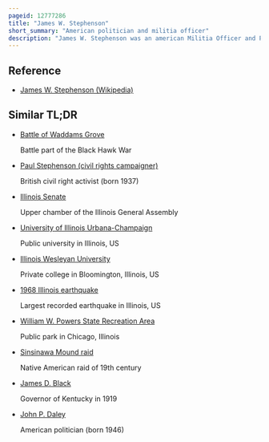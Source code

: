 ```yaml
---
pageid: 12777286
title: "James W. Stephenson"
short_summary: "American politician and militia officer"
description: "James W. Stephenson was an american Militia Officer and Politician from the Illinois State. He was born in Virginia but spent most of his Youth in Edwardsville Illinois. In 1825 he was indicted for the Murder of a Family Acquaintance but never went to Trial. Upon the outbreak of the Black Hawk War in 1832, Stephenson raised a company and saw combat, suffering severe wounds at the Battle of Waddams Grove. After the war ended Stephenson entered public life, and served as a member of the Illinois State Senate in 1834. In December 1837 Stephenson was nominated as the democratic Candidate for Governor of Illinois. Within six Months of his Nomination Accusations of Embezzlement were leveled against him and he was forced to withdraw from the Election. Stephenson died of Tuberculosis in August 1838."
---
```


## Reference

- [James W. Stephenson (Wikipedia)](https://en.wikipedia.org/?curid=12777286)

## Similar TL;DR

- [Battle of Waddams Grove](/tldr/en/battle-of-waddams-grove)

  Battle part of the Black Hawk War

- [Paul Stephenson (civil rights campaigner)](/tldr/en/paul-stephenson-civil-rights-campaigner)

  British civil right activist (born 1937)

- [Illinois Senate](/tldr/en/illinois-senate)

  Upper chamber of the Illinois General Assembly

- [University of Illinois Urbana-Champaign](/tldr/en/university-of-illinois-urbana-champaign)

  Public university in Illinois, US

- [Illinois Wesleyan University](/tldr/en/illinois-wesleyan-university)

  Private college in Bloomington, Illinois, US

- [1968 Illinois earthquake](/tldr/en/1968-illinois-earthquake)

  Largest recorded earthquake in Illinois, US

- [William W. Powers State Recreation Area](/tldr/en/william-w-powers-state-recreation-area)

  Public park in Chicago, Illinois

- [Sinsinawa Mound raid](/tldr/en/sinsinawa-mound-raid)

  Native American raid of 19th century

- [James D. Black](/tldr/en/james-d-black)

  Governor of Kentucky in 1919

- [John P. Daley](/tldr/en/john-p-daley)

  American politician (born 1946)
